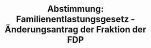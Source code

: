 ---
abstimmung:
  abstimmung: 2
  bundestagssitzung: 165
  legislaturperiode: 19
categories:
- Todo
data:
- title: Abstimmungsergebnis 20200617_2-data.pdf
  url: /res/2021-btw/abstimmungsergebnisse/20200617_2-data.pdf
- title: Abstimmungsergebnis 20200617_2_xls-data.xlsx
  url: /res/2021-btw/abstimmungsergebnisse/20200617_2_xls-data.xlsx
- title: Abstimmungsergebnis 20200617_2_xls-data.csv
  url: /res/2021-btw/abstimmungsergebnisse/csv/20200617_2_xls-data.csv
ergebnis:
  afd:
    enthaltung: 0
    gesamt: 89
    ja: 0
    nein: 82
    nichtabgegeben: 7
    ungueltig: 0
  bü90/gr:
    enthaltung: 2
    gesamt: 67
    ja: 61
    nein: 2
    nichtabgegeben: 2
    ungueltig: 0
  cdu/csu:
    enthaltung: 0
    gesamt: 246
    ja: 233
    nein: 0
    nichtabgegeben: 13
    ungueltig: 0
  die linke.:
    enthaltung: 0
    gesamt: 69
    ja: 0
    nein: 63
    nichtabgegeben: 6
    ungueltig: 0
  fdp:
    enthaltung: 1
    gesamt: 80
    ja: 77
    nein: 0
    nichtabgegeben: 2
    ungueltig: 0
  file: 20200617_2_xls-data.xlsx
  fraktionslos:
    enthaltung: 1
    gesamt: 6
    ja: 0
    nein: 2
    nichtabgegeben: 3
    ungueltig: 0
  spd:
    enthaltung: 0
    gesamt: 152
    ja: 144
    nein: 0
    nichtabgegeben: 8
    ungueltig: 0
layout: abstimmung
links:
- title: Link zu bundestag.de
  url: https://www.bundestag.de/parlament/plenum/abstimmung/abstimmung?id=552
preview: 'Deutscher Bundestag


  165. Sitzung des Deutschen Bundestages

  am Mittwoch, 17. Juni 2020


  Endgültiges Ergebnis der Namentlichen Abstimmung Nr. 2


  Beschlussempfehlung des Auswärtigen Ausschusses (3. Ausschuss)

  zu dem Antrag der Bundesregierung

  Fortsetzung der Beteiligung bewaffneter deutscher Streitkräfte an der "United Nations

  Interim Force in Lebanon" (UNIFIL)

  Drs. 19/19003 und 19/19588'
tags:
- Todo
title: 'Abstimmung: Familienentlastungsgesetz - Änderungsantrag der Fraktion der FDP'
---